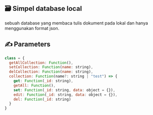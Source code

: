 ## 🗃️ Simpel database local

sebuah database yang membaca tulis dokument pada lokal dan hanya menggunakan format json.

## ✍️ Parameters

```javascript
class = {
  getAllCollection: Function(),
  setCollection: Function(name: string),
  delCollection: Function(name: string),
  collection: Function(name?: string | "test") => {
    get: Function(_id: string),
    getAll: Function(),
    set: Function(_id: string, data: object = {}),
    edit: Function(_id: string, data: object = {}),
    del: Function(_id: string)
  }
}
```